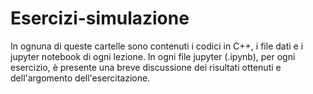 # Esercizi-simulazione
In ognuna di queste cartelle sono contenuti i codici in C++, i file dati e i jupyter notebook di ogni lezione. 
In ogni file jupyter (.ipynb), per ogni esercizio, è presente una breve discussione dei risultati ottenuti e dell'argomento dell'esercitazione.
